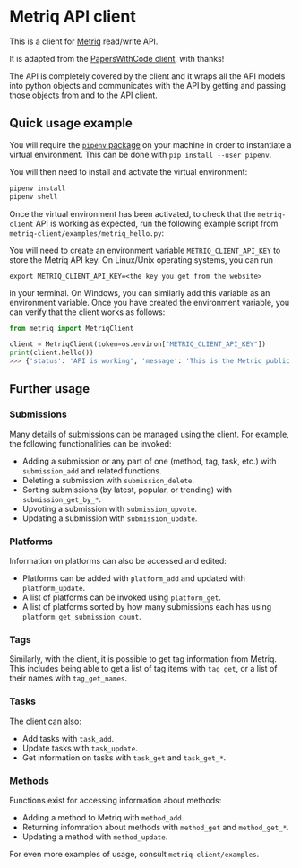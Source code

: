# Metriq API client

This is a client for [Metriq](https://metriq.info) read/write API.

It is adapted from the [PapersWithCode client](https://github.com/paperswithcode/paperswithcode-client), with thanks!

The API is completely covered by the client and it wraps all the API models
into python objects and communicates with the API by getting and passing those
objects from and to the API client.

## Quick usage example

You will require the [`pipenv` package](https://pipenv.pypa.io/en/latest/) on your machine in order to instantiate a 
virtual environment. This can be done with `pip install --user pipenv`.

You will then need to install and activate the virtual environment:

```bash
pipenv install
pipenv shell
```
Once the virtual environment has been activated, to check that the `metriq-client` API is working as expected, run the 
following example script from `metriq-client/examples/metriq_hello.py`:

You will need to create an environment variable `METRIQ_CLIENT_API_KEY` to store the Metriq API key. On Linux/Unix operating systems, you can run
```
export METRIQ_CLIENT_API_KEY=<the key you get from the website>
```
in your terminal. On Windows, you can similarly add this variable as an environment variable. Once you have created the environment variable, you can verify that the client works as follows:

```python
from metriq import MetriqClient

client = MetriqClient(token=os.environ["METRIQ_CLIENT_API_KEY"])
print(client.hello())
>>> {'status': 'API is working', 'message': 'This is the Metriq public REST API.'}
```

## Further usage
### Submissions
Many details of submissions can be managed using the client. For example, the following functionalities can be invoked:
- Adding a submission or any part of one (method, tag, task, etc.) with `submission_add` and related functions.
- Deleting a submission with `submission_delete`.
- Sorting submissions (by latest, popular, or trending) with `submission_get_by_*`.
- Upvoting a submission with `submission_upvote`.
- Updating a submission with `submission_update`.

### Platforms
Information on platforms can also be accessed and edited: 
- Platforms can be added with `platform_add` and updated with `platform_update`.
- A list of platforms can be invoked using `platform_get`.
- A list of platforms sorted by how many submissions each has using `platform_get_submission_count`.

### Tags
Similarly, with the client, it is possible to get tag information from Metriq. This includes being able to get a list of tag items with `tag_get`, or a list of their names with `tag_get_names`.

### Tasks
The client can also:
- Add tasks with `task_add`.
- Update tasks with `task_update`.
- Get information on tasks with `task_get` and `task_get_*`.

### Methods
Functions exist for accessing information about methods:
- Adding a method to Metriq with `method_add`.
- Returning infomration about methods with `method_get` and `method_get_*`.
- Updating a method with `method_update`.

For even more examples of usage, consult `metriq-client/examples`.
